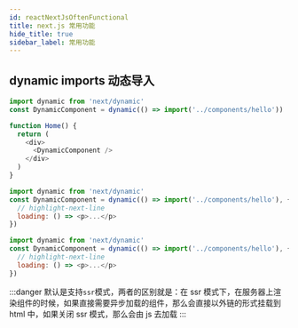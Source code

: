 ```yaml
---
id: reactNextJsOftenFunctional
title: next.js 常用功能
hide_title: true
sidebar_label: 常用功能
---
```


## dynamic imports 动态导入

```javascript title="基本用法"
import dynamic from 'next/dynamic'
const DynamicComponent = dynamic(() => import('../components/hello'))

function Home() {
  return (
    <div>
      <DynamicComponent />
    </div>
  )
}
```

```javascript title="显示加载Loading"
import dynamic from 'next/dynamic'
const DynamicComponent = dynamic(() => import('../components/hello'), {
  // highlight-next-line
  loading: () => <p>...</p>
})
```

```javascript title="关闭ssr渲染此组件"
import dynamic from 'next/dynamic'
const DynamicComponent = dynamic(() => import('../components/hello'), {
  // highlight-next-line
  loading: () => <p>...</p>
})
```

:::danger
默认是支持`ssr`模式，两者的区别就是：在 ssr 模式下，在服务器上渲染组件的时候，如果直接需要异步加载的组件，那么会直接以外链的形式挂载到 html 中，如果关闭 ssr 模式，那么会由 js 去加载
:::
